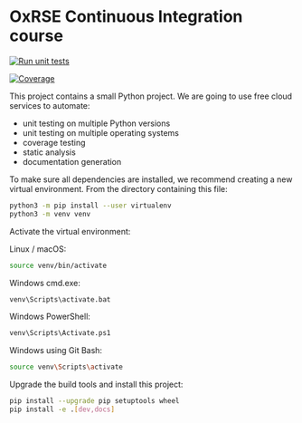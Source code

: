 # OxRSE Continuous Integration course

[![Run unit tests](https://github.com/laraherriott/CI-course/actions/workflows/unit-tests.yml/badge.svg)](https://github.com/laraherriott/CI-course/actions/workflows/unit-tests.yml)

[![Coverage](https://github.com/laraherriott/CI-course/actions/workflows/coverage.yml/badge.svg)](https://github.com/laraherriott/CI-course/actions/workflows/coverage.yml)

This project contains a small Python project. We are going to use free cloud services to automate:

- unit testing on multiple Python versions
- unit testing on multiple operating systems
- coverage testing
- static analysis
- documentation generation

To make sure all dependencies are installed, we recommend creating a new virtual environment.
From the directory containing this file:

```bash
python3 -m pip install --user virtualenv
python3 -m venv venv
```

Activate the virtual environment:

Linux / macOS:
```bash
source venv/bin/activate
```

Windows cmd.exe:
```bash
venv\Scripts\activate.bat
```

Windows PowerShell:
```bash
venv\Scripts\Activate.ps1
```

Windows using Git Bash:
```bash
source venv\Scripts\activate
```

Upgrade the build tools and install this project:

```bash
pip install --upgrade pip setuptools wheel
pip install -e .[dev,docs]
```
